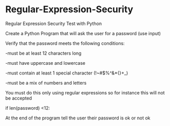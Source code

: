# Regular-Expression-Security
Regular Expression Security Test with Python

Create a Python Program that will ask the user for a password (use input)

Verify that the password meets the following conditions:

-must be at least 12 characters long

-must have uppercase and lowercase

-must contain at least 1 special character (!~#$%^&*{}+_)

-must be a mix of numbers and letters

You must do this only using regular expressions so for instance this will not be accepted

if len(password) <12:

 

At the end of the program tell the user their password is ok or not ok
